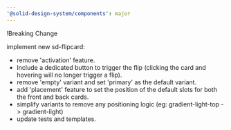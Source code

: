 ```yaml
---
'@solid-design-system/components': major
---
```


!Breaking Change

implement new sd-flipcard:

- remove 'activation' feature.
- Include a dedicated button to trigger the flip (clicking the card and hovering will no longer trigger a flip).
- remove 'empty' variant and set 'primary' as the default variant.
- add 'placement' feature to set the position of the default slots for both the front and back cards.
- simplify variants to remove any positioning logic (eg: gradient-light-top -> gradient-light)
- update tests and templates.
